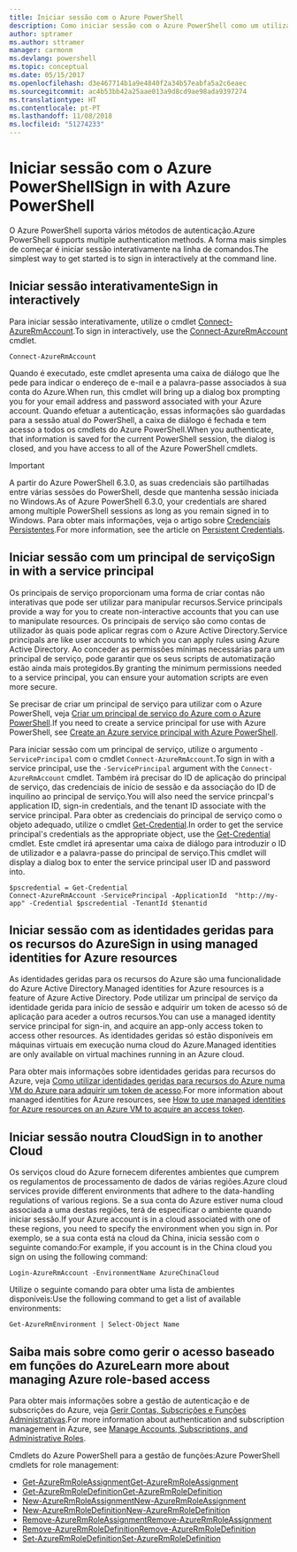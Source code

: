 ```yaml
---
title: Iniciar sessão com o Azure PowerShell
description: Como iniciar sessão com o Azure PowerShell como um utilizador, principal de serviço ou com identidades geridas para recursos do Azure.
author: sptramer
ms.author: sttramer
manager: carmonm
ms.devlang: powershell
ms.topic: conceptual
ms.date: 05/15/2017
ms.openlocfilehash: d3e467714b1a9e4840f2a34b57eabfa5a2c6eaec
ms.sourcegitcommit: ac4b53bb42a25aae013a9d8cd9ae98ada9397274
ms.translationtype: HT
ms.contentlocale: pt-PT
ms.lasthandoff: 11/08/2018
ms.locfileid: "51274233"
---
```

# <a name="sign-in-with-azure-powershell"></a><span data-ttu-id="e4085-103">Iniciar sessão com o Azure PowerShell</span><span class="sxs-lookup"><span data-stu-id="e4085-103">Sign in with Azure PowerShell</span></span>

<span data-ttu-id="e4085-104">O Azure PowerShell suporta vários métodos de autenticação.</span><span class="sxs-lookup"><span data-stu-id="e4085-104">Azure PowerShell supports multiple authentication methods.</span></span> <span data-ttu-id="e4085-105">A forma mais simples de começar é iniciar sessão interativamente na linha de comandos.</span><span class="sxs-lookup"><span data-stu-id="e4085-105">The simplest way to get started is to sign in interactively at the command line.</span></span>

## <a name="sign-in-interactively"></a><span data-ttu-id="e4085-106">Iniciar sessão interativamente</span><span class="sxs-lookup"><span data-stu-id="e4085-106">Sign in interactively</span></span>

<span data-ttu-id="e4085-107">Para iniciar sessão interativamente, utilize o cmdlet [Connect-AzureRmAccount](/powershell/module/azurerm.profile/connect-azurermaccount).</span><span class="sxs-lookup"><span data-stu-id="e4085-107">To sign in interactively, use the [Connect-AzureRmAccount](/powershell/module/azurerm.profile/connect-azurermaccount) cmdlet.</span></span>

```azurepowershell-interactive
Connect-AzureRmAccount
```

<span data-ttu-id="e4085-108">Quando é executado, este cmdlet apresenta uma caixa de diálogo que lhe pede para indicar o endereço de e-mail e a palavra-passe associados à sua conta do Azure.</span><span class="sxs-lookup"><span data-stu-id="e4085-108">When run, this cmdlet will bring up a dialog box prompting you for your email address and password associated with your Azure account.</span></span> <span data-ttu-id="e4085-109">Quando efetuar a autenticação, essas informações são guardadas para a sessão atual do PowerShell, a caixa de diálogo é fechada e tem acesso a todos os cmdlets do Azure PowerShell.</span><span class="sxs-lookup"><span data-stu-id="e4085-109">When you authenticate, that information is saved for the current PowerShell session, the dialog is closed, and you have access to all of the Azure PowerShell cmdlets.</span></span>

> [!IMPORTANT]
> <span data-ttu-id="e4085-110">A partir do Azure PowerShell 6.3.0, as suas credenciais são partilhadas entre várias sessões do PowerShell, desde que mantenha sessão iniciada no Windows.</span><span class="sxs-lookup"><span data-stu-id="e4085-110">As of Azure PowerShell 6.3.0, your credentials are shared among multiple PowerShell sessions as long as you remain signed in to Windows.</span></span> <span data-ttu-id="e4085-111">Para obter mais informações, veja o artigo sobre [Credenciais Persistentes](context-persistence.md).</span><span class="sxs-lookup"><span data-stu-id="e4085-111">For more information, see the article on [Persistent Credentials](context-persistence.md).</span></span>

## <a name="sign-in-with-a-service-principal"></a><span data-ttu-id="e4085-112">Iniciar sessão com um principal de serviço</span><span class="sxs-lookup"><span data-stu-id="e4085-112">Sign in with a service principal</span></span>

<span data-ttu-id="e4085-113">Os principais de serviço proporcionam uma forma de criar contas não interativas que pode ser utilizar para manipular recursos.</span><span class="sxs-lookup"><span data-stu-id="e4085-113">Service principals provide a way for you to create non-interactive accounts that you can use to manipulate resources.</span></span> <span data-ttu-id="e4085-114">Os principais de serviço são como contas de utilizador às quais pode aplicar regras com o Azure Active Directory.</span><span class="sxs-lookup"><span data-stu-id="e4085-114">Service principals are like user accounts to which you can apply rules using Azure Active Directory.</span></span> <span data-ttu-id="e4085-115">Ao conceder as permissões mínimas necessárias para um principal de serviço, pode garantir que os seus scripts de automatização estão ainda mais protegidos.</span><span class="sxs-lookup"><span data-stu-id="e4085-115">By granting the minimum permissions needed to a service principal, you can ensure your automation scripts are even more secure.</span></span>

<span data-ttu-id="e4085-116">Se precisar de criar um principal de serviço para utilizar com o Azure PowerShell, veja [Criar um principal de serviço do Azure com o Azure PowerShell](create-azure-service-principal-azureps.md).</span><span class="sxs-lookup"><span data-stu-id="e4085-116">If you need to create a service principal for use with Azure PowerShell, see [Create an Azure service principal with Azure PowerShell](create-azure-service-principal-azureps.md).</span></span>

<span data-ttu-id="e4085-117">Para iniciar sessão com um principal de serviço, utilize o argumento `-ServicePrincipal` com o cmdlet `Connect-AzureRmAccount`.</span><span class="sxs-lookup"><span data-stu-id="e4085-117">To sign in with a service principal, use the `-ServicePrincipal` argument with the `Connect-AzureRmAccount` cmdlet.</span></span> <span data-ttu-id="e4085-118">Também irá precisar do ID de aplicação do principal de serviço, das credenciais de início de sessão e da associação do ID de inquilino ao principal de serviço.</span><span class="sxs-lookup"><span data-stu-id="e4085-118">You will also need the service princpal's application ID, sign-in credentials, and the tenant ID associate with the service principal.</span></span> <span data-ttu-id="e4085-119">Para obter as credenciais do principal de serviço como o objeto adequado, utilize o cmdlet [Get-Credential](/powershell/module/microsoft.powershell.security/get-credential).</span><span class="sxs-lookup"><span data-stu-id="e4085-119">In order to get the service principal's credentials as the appropriate object, use the [Get-Credential](/powershell/module/microsoft.powershell.security/get-credential) cmdlet.</span></span> <span data-ttu-id="e4085-120">Este cmdlet irá apresentar uma caixa de diálogo para introduzir o ID de utilizador e a palavra-passe do principal de serviço.</span><span class="sxs-lookup"><span data-stu-id="e4085-120">This cmdlet will display a dialog box to enter the service principal user ID and password into.</span></span>

```azurepowershell-interactive
$pscredential = Get-Credential
Connect-AzureRmAccount -ServicePrincipal -ApplicationId  "http://my-app" -Credential $pscredential -TenantId $tenantid
```

## <a name="sign-in-using-managed-identities-for-azure-resources"></a><span data-ttu-id="e4085-121">Iniciar sessão com as identidades geridas para os recursos do Azure</span><span class="sxs-lookup"><span data-stu-id="e4085-121">Sign in using managed identities for Azure resources</span></span>

<span data-ttu-id="e4085-122">As identidades geridas para os recursos do Azure são uma funcionalidade do Azure Active Directory.</span><span class="sxs-lookup"><span data-stu-id="e4085-122">Managed identities for Azure resources is a feature of Azure Active Directory.</span></span> <span data-ttu-id="e4085-123">Pode utilizar um principal de serviço da identidade gerida para início de sessão e adquirir um token de acesso só de aplicação para aceder a outros recursos.</span><span class="sxs-lookup"><span data-stu-id="e4085-123">You can use a managed identity service principal for sign-in, and acquire an app-only access token to access other resources.</span></span> <span data-ttu-id="e4085-124">As identidades geridas só estão disponíveis em máquinas virtuais em execução numa cloud do Azure.</span><span class="sxs-lookup"><span data-stu-id="e4085-124">Managed identities are only available on virtual machines running in an Azure cloud.</span></span>

<span data-ttu-id="e4085-125">Para obter mais informações sobre identidades geridas para recursos do Azure, veja [Como utilizar identidades geridas para recursos do Azure numa VM do Azure para adquirir um token de acesso](/azure/active-directory/managed-identities-azure-resources/how-to-use-vm-token).</span><span class="sxs-lookup"><span data-stu-id="e4085-125">For more information about managed identities for Azure resources, see [How to use managed identities for Azure resources on an Azure VM to acquire an access token](/azure/active-directory/managed-identities-azure-resources/how-to-use-vm-token).</span></span>

## <a name="sign-in-to-another-cloud"></a><span data-ttu-id="e4085-126">Iniciar sessão noutra Cloud</span><span class="sxs-lookup"><span data-stu-id="e4085-126">Sign in to another Cloud</span></span>

<span data-ttu-id="e4085-127">Os serviços cloud do Azure fornecem diferentes ambientes que cumprem os regulamentos de processamento de dados de várias regiões.</span><span class="sxs-lookup"><span data-stu-id="e4085-127">Azure cloud services provide different environments that adhere to the data-handling regulations of various regions.</span></span> <span data-ttu-id="e4085-128">Se a sua conta do Azure estiver numa cloud associada a uma destas regiões, terá de especificar o ambiente quando iniciar sessão.</span><span class="sxs-lookup"><span data-stu-id="e4085-128">If your Azure account is in a cloud associated with one of these regions, you need to specify the environment when you sign in.</span></span> <span data-ttu-id="e4085-129">Por exemplo, se a sua conta está na cloud da China, inicia sessão com o seguinte comando:</span><span class="sxs-lookup"><span data-stu-id="e4085-129">For example, if you account is in the China cloud you sign on using the following command:</span></span>

```azurepowershell-interactive
Login-AzureRmAccount -EnvironmentName AzureChinaCloud
```

<span data-ttu-id="e4085-130">Utilize o seguinte comando para obter uma lista de ambientes disponíveis:</span><span class="sxs-lookup"><span data-stu-id="e4085-130">Use the following command to get a list of available environments:</span></span>

```azurepowershell-interactive
Get-AzureRmEnvironment | Select-Object Name
```

## <a name="learn-more-about-managing-azure-role-based-access"></a><span data-ttu-id="e4085-131">Saiba mais sobre como gerir o acesso baseado em funções do Azure</span><span class="sxs-lookup"><span data-stu-id="e4085-131">Learn more about managing Azure role-based access</span></span>

<span data-ttu-id="e4085-132">Para obter mais informações sobre a gestão de autenticação e de subscrições do Azure, veja [Gerir Contas, Subscrições e Funções Administrativas](/azure/active-directory/role-based-access-control-configure).</span><span class="sxs-lookup"><span data-stu-id="e4085-132">For more information about authentication and subscription management in Azure, see [Manage Accounts, Subscriptions, and Administrative Roles](/azure/active-directory/role-based-access-control-configure).</span></span>

<span data-ttu-id="e4085-133">Cmdlets do Azure PowerShell para a gestão de funções:</span><span class="sxs-lookup"><span data-stu-id="e4085-133">Azure PowerShell cmdlets for role management:</span></span>

* [<span data-ttu-id="e4085-134">Get-AzureRmRoleAssignment</span><span class="sxs-lookup"><span data-stu-id="e4085-134">Get-AzureRmRoleAssignment</span></span>](/powershell/module/AzureRM.Resources/Get-AzureRmRoleAssignment)
* [<span data-ttu-id="e4085-135">Get-AzureRmRoleDefinition</span><span class="sxs-lookup"><span data-stu-id="e4085-135">Get-AzureRmRoleDefinition</span></span>](/powershell/module/AzureRM.Resources/Get-AzureRmRoleDefinition)
* [<span data-ttu-id="e4085-136">New-AzureRmRoleAssignment</span><span class="sxs-lookup"><span data-stu-id="e4085-136">New-AzureRmRoleAssignment</span></span>](/powershell/module/AzureRM.Resources/New-AzureRmRoleAssignment)
* [<span data-ttu-id="e4085-137">New-AzureRmRoleDefinition</span><span class="sxs-lookup"><span data-stu-id="e4085-137">New-AzureRmRoleDefinition</span></span>](/powershell/module/AzureRM.Resources/New-AzureRmRoleDefinition)
* [<span data-ttu-id="e4085-138">Remove-AzureRmRoleAssignment</span><span class="sxs-lookup"><span data-stu-id="e4085-138">Remove-AzureRmRoleAssignment</span></span>](/powershell/module/AzureRM.Resources/Remove-AzureRmRoleAssignment)
* [<span data-ttu-id="e4085-139">Remove-AzureRmRoleDefinition</span><span class="sxs-lookup"><span data-stu-id="e4085-139">Remove-AzureRmRoleDefinition</span></span>](/powershell/module/AzureRM.Resources/Remove-AzureRmRoleDefinition)
* [<span data-ttu-id="e4085-140">Set-AzureRmRoleDefinition</span><span class="sxs-lookup"><span data-stu-id="e4085-140">Set-AzureRmRoleDefinition</span></span>](/powershell/moduel/AzureRM.Resources/Set-AzureRmRoleDefinition)
